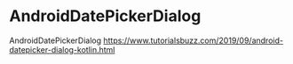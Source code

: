 # AndroidDatePickerDialog
AndroidDatePickerDialog
https://www.tutorialsbuzz.com/2019/09/android-datepicker-dialog-kotlin.html
